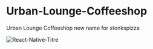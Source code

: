 # Urban-Lounge-Coffeeshop
Urban Lounge Coffeeshop new name for stonkspizza

![React-Native-Titre](https://user-images.githubusercontent.com/74543802/178477279-5309fe48-348d-4004-b587-937814d44035.png)
